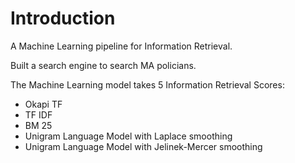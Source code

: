 # Introduction

A Machine Learning pipeline for Information Retrieval. 

Built a search engine to search MA policians.

The Machine Learning model takes 5 Information Retrieval Scores: 
* Okapi TF
* TF IDF
* BM 25
* Unigram Language Model with Laplace smoothing
* Unigram Language Model with Jelinek-Mercer smoothing 

